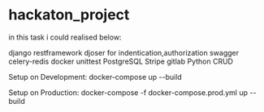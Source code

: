 # hackaton_project

in this task i could realised below:

django restframework
djoser for indentication,authorization
swagger
celery-redis
docker
unittest
PostgreSQL
Stripe
gitlab
Python
CRUD


Setup on Development: docker-compose up --build

Setup on Production: docker-compose -f docker-compose.prod.yml up --build
